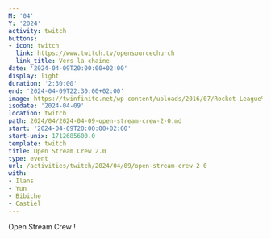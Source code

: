 ```yaml
---
M: '04'
Y: '2024'
activity: twitch
buttons:
- icon: twitch
  link: https://www.twitch.tv/opensourcechurch
  link_title: Vers la chaine
date: '2024-04-09T20:00:00+02:00'
display: light
duration: '2:30:00'
end: '2024-04-09T22:30:00+02:00'
image: https://twinfinite.net/wp-content/uploads/2016/07/Rocket-League%C2%AE_20160703140541.jpg
isodate: '2024-04-09'
location: twitch
path: 2024/04/2024-04-09-open-stream-crew-2-0.md
start: '2024-04-09T20:00:00+02:00'
start-unix: 1712685600.0
template: twitch
title: Open Stream Crew 2.0
type: event
url: /activities/twitch/2024/04/09/open-stream-crew-2-0
with:
- Ilans
- Yun
- Bibiche
- Castiel
---
```

Open Stream Crew !